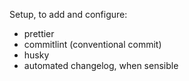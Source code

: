 Setup, to add and configure:
- prettier
- commitlint (conventional commit)
- husky
- automated changelog, when sensible
